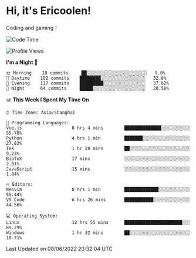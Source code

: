 # Hi, it's Ericoolen!
Coding and gaming！

<!--START_SECTION:waka-->
![Code Time](http://img.shields.io/badge/Code%20Time-315%20hrs%2059%20mins-blue)

![Profile Views](http://img.shields.io/badge/Profile%20Views-12-blue)

**I'm a Night 🦉** 

```text
🌞 Morning    28 commits     ██░░░░░░░░░░░░░░░░░░░░░░░   9.0% 
🌆 Daytime    102 commits    ████████░░░░░░░░░░░░░░░░░   32.8% 
🌃 Evening    117 commits    █████████░░░░░░░░░░░░░░░░   37.62% 
🌙 Night      64 commits     █████░░░░░░░░░░░░░░░░░░░░   20.58%

```


📊 **This Week I Spent My Time On** 

```text
⌚︎ Time Zone: Asia/Shanghai

💬 Programming Languages: 
Vue.js                   8 hrs 4 mins        ██████████████░░░░░░░░░░░   55.78% 
Python                   4 hrs 1 min         ███████░░░░░░░░░░░░░░░░░░   27.83% 
TeX                      1 hr 20 mins        ██░░░░░░░░░░░░░░░░░░░░░░░   9.23% 
BibTeX                   17 mins             ░░░░░░░░░░░░░░░░░░░░░░░░░   2.01% 
JavaScript               15 mins             ░░░░░░░░░░░░░░░░░░░░░░░░░   1.84%

🔥 Editors: 
Neovim                   8 hrs 1 min         █████████████░░░░░░░░░░░░   55.44% 
VS Code                  6 hrs 26 mins       ███████████░░░░░░░░░░░░░░   44.56%

💻 Operating System: 
Linux                    12 hrs 55 mins      ██████████████████████░░░   89.29% 
Windows                  1 hr 32 mins        ██░░░░░░░░░░░░░░░░░░░░░░░   10.71%

```


 Last Updated on 08/06/2022 20:32:04 UTC
<!--END_SECTION:waka-->

